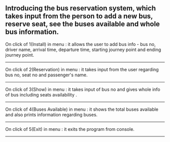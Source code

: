 Introducing the bus reservation system, which takes input from the person to add a new bus, reserve seat, see the buses available and whole bus information.
--------------------------------------------------------------------
On click of 1(Install) in menu :
it allows the user to add bus info - bus no, driver name, arrival time, departure time, starting journey point and ending journey point.

____________________________________________________________________
On click of 2(Reservation) in menu :
it takes input from the user regarding bus no, seat no and passenger's name.

____________________________________________________________________
On click of 3(Show) in menu :
it takes input of bus no and gives whole info of bus including seats availability .

____________________________________________________________________
On click of 4(Buses Available) in menu :
it shows the total buses available and also prints information regarding buses.

____________________________________________________________________
On click of 5(Exit) in menu :
it exits the program from console. 

____________________________________________________________________